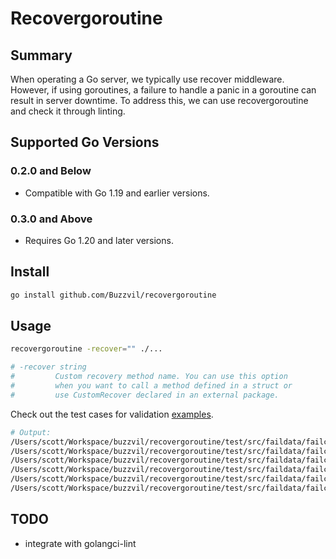 # Recovergoroutine

## Summary
When operating a Go server, we typically use recover middleware. However, if using goroutines, a failure to handle a panic in a goroutine can result in server downtime. To address this, we can use recovergoroutine and check it through linting.

## Supported Go Versions

### 0.2.0 and Below
- Compatible with Go 1.19 and earlier versions.

### 0.3.0 and Above
- Requires Go 1.20 and later versions.

## Install
```bash
go install github.com/Buzzvil/recovergoroutine
```

## Usage
```bash
recovergoroutine -recover="" ./...

# -recover string
#         Custom recovery method name. You can use this option
#         when you want to call a method defined in a struct or
#         use CustomRecover declared in an external package.
```

Check out the test cases for validation [examples](./test/src/faildata/failcode.go).
```bash
# Output:
/Users/scott/Workspace/buzzvil/recovergoroutine/test/src/faildata/failcode.go:4:2: goroutine must have recover
/Users/scott/Workspace/buzzvil/recovergoroutine/test/src/faildata/failcode.go:10:2: goroutine must have recover
/Users/scott/Workspace/buzzvil/recovergoroutine/test/src/faildata/failcode.go:20:2: goroutine must have recover
/Users/scott/Workspace/buzzvil/recovergoroutine/test/src/faildata/failcode.go:25:2: goroutine must have recover
/Users/scott/Workspace/buzzvil/recovergoroutine/test/src/faildata/failcode.go:31:2: goroutine must have recover
/Users/scott/Workspace/buzzvil/recovergoroutine/test/src/faildata/failcode.go:32:2: goroutine must have recover
```

## TODO
- integrate with golangci-lint
